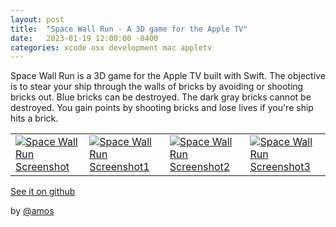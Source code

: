```yaml
---
layout: post
title:  "Space Wall Run - A 3D game for the Apple TV"
date:   2023-01-19 12:00:00 -0400
categories: xcode osx development mac appletv
---
```


Space Wall Run is a 3D game for the Apple TV built with Swift. The objective is to stear your ship through the walls of bricks by avoiding or shooting bricks out. Blue bricks can be destroyed. The dark gray bricks cannot be destroyed. You gain points by shooting bricks and lose lives if you're ship hits a brick.

 |  |  |  |  |
 | --- | --- | --- | --- |
 | [![Space Wall Run Screenshot](https://dontsnooze.github.io/SpaceWallRun_AppleTV/docs/images/SpaceWallRunScreenShot.png)](https://dontsnooze.github.io/SpaceWallRun_AppleTV/docs/images/SpaceWallRunScreenShot.png) | [![Space Wall Run Screenshot1](https://dontsnooze.github.io/SpaceWallRun_AppleTV/docs/images/SpaceWallRunScreenShot1.png)](https://dontsnooze.github.io/SpaceWallRun_AppleTV/docs/images/SpaceWallRunScreenShot1.png) | [![Space Wall Run Screenshot2](https://dontsnooze.github.io/SpaceWallRun_AppleTV/docs/images/SpaceWallRunScreenShot2.png)](https://dontsnooze.github.io/SpaceWallRun_AppleTV/docs/images/SpaceWallRunScreenShot2.png) | [![Space Wall Run Screenshot3](https://dontsnooze.github.io/SpaceWallRun_AppleTV/docs/images/SpaceWallRunScreenShot3.png)](https://dontsnooze.github.io/SpaceWallRun_AppleTV/docs/images/SpaceWallRunScreenShot3.png) |

[See it on github](https://github.com/DontSnooze/SpaceWallRun_AppleTV)

by [@amos](https://amostodman.github.io/)
